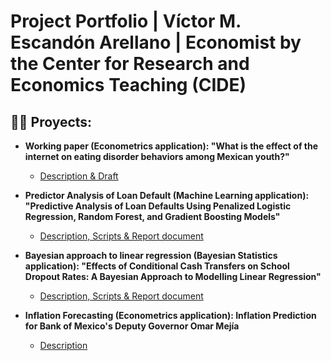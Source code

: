<h1> Project Portfolio | Víctor M. Escandón Arellano | Economist by the Center for Research and Economics Teaching (CIDE) </h1>

<h2>👨‍💻 Proyects:</h2>

- <b> Working paper (Econometrics application): "What is the effect of the internet on eating disorder behaviors among Mexican youth?" </b>
  - [Description & Draft](https://github.com/vicescandon/eating_disorders_paper)

- <b> Predictor Analysis of Loan Default (Machine Learning application): "Predictive Analysis of Loan Defaults Using Penalized Logistic Regression, Random Forest, and Gradient Boosting Models" </b>
  - [Description, Scripts & Report document](https://github.com/vicescandon/default_loan_predictors)

- <b> Bayesian approach to linear regression (Bayesian Statistics application): "Effects of Conditional Cash Transfers on School Dropout Rates: A Bayesian Approach to Modelling Linear Regression" </b>
  - [Description, Scripts & Report document](https://github.com/vicescandon/bayesian_regression)
 
- <b> Inflation Forecasting (Econometrics application): Inflation Prediction for Bank of Mexico's Deputy Governor Omar Mejía  </b>
  - [Description](https://github.com/vicescandon/inflation_forecasting)
